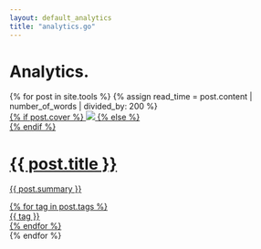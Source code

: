 ```yaml
---
layout: default_analytics
title: "analytics.go"
---
```



<div class="blog row col-12 justify-content-center" style="margin: 0px;">
   <div class="col-lg-6 col-md-10 col-sm-12" style="padding: 0px;">
      <h1 class="section-title">Analytics.</h1>
      <div class="col-12">
         {% for post in site.tools %}
         {% assign read_time = post.content | number_of_words | divided_by: 200 %}
         <div class="col-12 tools-card-container">
            <a href="{{ post.tool_url }}"  title="{{ post.title }}">
                <div class="row">
                    <div class="tools-card-image col-3 col-md-2">
                        {% if post.cover %}
                            <img class="tools-card-image-img" src="{{ post.cover }}">
                        {% else %}
                            <img class="postcard-image-img" style="background-color: var(--white-2);" width="100%">
                        {% endif %}
                    </div>
                    <div class="col-7 col-md-8 postcard-content">
                        <h1 class="postcard-text-title">{{ post.title }}</h1>
                        <p class="postcard-text-summary">{{ post.summary }}</p>
                    </div>
                    <div class="tool-tags col-md-2 col-2">
                        {% for tag in post.tags %}
                            <div class="tag" style="background-color: {{ site.data.tag_colors[0][tag] }};" href="/blog/{{ tag }}">{{ tag }}</div>
                        {% endfor %}
                    </div>
                </div>
            </a>
         </div>
         {% endfor %}
      </div>
   </div>
</div>